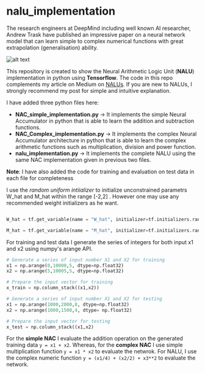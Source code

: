 # nalu_implementation
The research engineers at DeepMind including well known AI researcher, Andrew Trask have published an impressive paper on a 
neural network model that can learn simple to complex numerical functions with great extrapolation (generalisation) ability.

![alt text](https://3c1703fe8d.site.internapcdn.net/newman/gfx/news/2018/1-deepmindrese.jpg "NALU diagram")

This repository is created to show the Neural Arithmetic Logic Unit (**NALU**) implementation in python using **Tensorflow**. 
The code in this repo complements my article on Medium on [NALUs](https://medium.com/@faizanmukardam/simple-guide-to-neural-arithmetic-logic-units-nalu-explanation-intuition-and-code-64bc22605712/). 
If you are new to NALUs, I strongly recommend my post for simple and intuitive explanation.

I have added three python files here:
* **NAC_simple_implementation.py** -> It implements the simple Neural Accumulator in python that is able to learn the addition and subtraction functions.
* **NAC_Complex_implementation.py** -> It implements the complex Neural Accumulator architecture in python that is able to learn the complex arithmetic functions such as multiplication, division and power function.
* **nalu_implementation.py** -> It implements the complete NALU using the same NAC implementation given in previous two files. 

**Note**: I have also added the code for training and evaluation on test data in each file for completeness

I use the *random uniform intiializer* to initialize unconstrained parametrs W_hat and M_hat within the range [-2,2] . However one may use any recommended weight initializers as he want.
```python

W_hat = tf.get_variable(name = "W_hat", initializer=tf.initializers.random_uniform(minval=-2, maxval=2),shape=[in_features, out_units],  trainable=True)

M_hat = tf.get_variable(name = "M_hat", initializer=tf.initializers.random_uniform(minval=-2, maxval=2), shape=[in_features, out_units], trainable=True)
```
For training and test data I generate the series of integers for both input x1 and x2 using numpy's arange API.

```python
# Generate a series of input number X1 and X2 for training
x1 = np.arange(0,10000,5, dtype=np.float32)
x2 = np.arange(5,10005,5, dtype=np.float32)

# Prepare the input vector for training
x_train = np.column_stack((x1,x2))

# Generate a series of input number X1 and X2 for testing
x1 = np.arange(1000,2000,8, dtype=np.float32)
x2 = np.arange(1000,1500,4, dtype= np.float32)

# Prepare the input vector for testing
x_test = np.column_stack((x1,x2)

```
For the **simple NAC** I evaluate the addition operation on the generated training data `y = x1 + x2`. Whereas, for the **complex NAC**
I use simple multiplication function `y = x1 * x2` to evaluate the netwrok. 
For NALU, I use the complex numeric function `y = (x1/4) + (x2/2) + x3**2` to evaluate the network.
